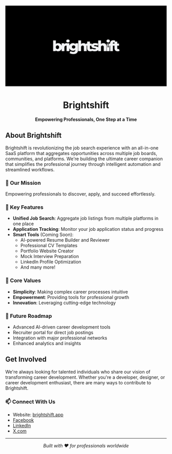 <p align="center">
  <img src="../profile/logo.jpg" alt="Brightshift Logo">
</p>

<h1 align="center">Brightshift</h1>
<p align="center">
  <strong>Empowering Professionals, One Step at a Time</strong>
</p>

## About Brightshift

Brightshift is revolutionizing the job search experience with an all-in-one SaaS platform that aggregates opportunities across multiple job boards, communities, and platforms. We're building the ultimate career companion that simplifies the professional journey through intelligent automation and streamlined workflows.

### 🎯 Our Mission

Empowering professionals to discover, apply, and succeed effortlessly.

### 🌟 Key Features

- **Unified Job Search**: Aggregate job listings from multiple platforms in one place
- **Application Tracking**: Monitor your job application status and progress
- **Smart Tools** (Coming Soon):
  - AI-powered Resume Builder and Reviewer
  - Professional CV Templates
  - Portfolio Website Creator
  - Mock Interview Preparation
  - LinkedIn Profile Optimization
  - And many more!

### 💫 Core Values

- **Simplicity**: Making complex career processes intuitive
- **Empowerment**: Providing tools for professional growth
- **Innovation**: Leveraging cutting-edge technology

### 🚀 Future Roadmap

- Advanced AI-driven career development tools
- Recruiter portal for direct job postings
- Integration with major professional networks
- Enhanced analytics and insights

## Get Involved

We're always looking for talented individuals who share our vision of transforming career development. Whether you're a developer, designer, or career development enthusiast, there are many ways to contribute to Brightshift.

### 📫 Connect With Us

- Website: [brightshift.app](https://brightshift.app)
- [Facebook](https://www.facebook.com/people/Brightshift/61570333376956)
- [LinkedIn](https://www.linkedin.com/company/brightshift-app)
- [X.com](https://x.com/Brightshift_app)

---

<p align="center">
  <i>Built with ❤️ for professionals worldwide</i>
</p>
